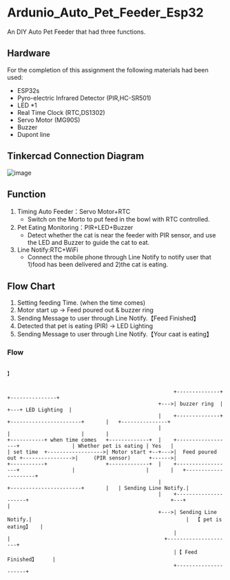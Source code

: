 # Ardunio_Auto_Pet_Feeder_Esp32
An DIY Auto Pet Feeder that had three functions.
## Hardware
For the completion of this assignment the following materials had been used:  
- ESP32s
- Pyro-electric Infrared Detector (PIR,HC-SR501)
- LED *1
- Real Time Clock (RTC,DS1302)
- Servo Motor (MG90S)
- Buzzer
- Dupont line
## Tinkercad Connection Diagram
![image](https://github.com/ridegeart/Ardunio_Auto_Pet_Feeder_Esp32/assets/73794853/6ef55a80-463a-46fd-8c17-88c962549f57)
## Function
1. Timing Auto Feeder：Servo Motor+RTC
   - Switch on the Morto to put feed in the bowl with RTC controlled. 
2. Pet Eating Monitoring：PIR+LED+Buzzer
   - Detect whether the cat is near the feeder with PIR sensor, and use the LED and Buzzer to guide the cat to eat.
3. Line Notify:RTC+WiFi
   - Connect the mobile phone through Line Notify to notify user that 1)food has been delivered and 2)the cat is eating.
## Flow Chart
1) Setting feeding Time.
  (when the time comes)
2) Motor start up -> Feed poured out & buzzer ring
4) Sending Message to user through Line Notify.【Feed Finished】
5) Detected that pet is eating (PIR) -> LED Lighting
6) Sending Message to user through Line Notify.【Your caat is eating】  
### Flow
```
                                                                                                                                                          】


                                                      +--------------+                                                         +---------------+
                                                 +--->| buzzer ring  |                                                     +---+ LED Lighting  |
                                                 |    +--------------+                     +-----------------------+       |   +---------------+
                                                 |                                         |                       |       |
+-----------+ when time comes   +-------------+  |    +------------------+                 | Whether pet is eating | Yes   |
| set time  +------------------>| Motor start +--+--->|  Feed poured out +---------------->|     (PIR sensor)      +------>|
+-----------+                   +-------------+  |    +------------------+                 |                       |       |   +---------------------+
                                                 |                                         +-----------------------+       |   | Sending Line Notify.|
                                                 |    +---------------------+                                              +---+                     |
                                                 +--->| Sending Line Notify.|                                                  |  【 pet is eating】   |
                                                      |                     |                                                  +---------------------+
                                                      |【 Feed Finished】     |
                                                      +---------------------+
```
